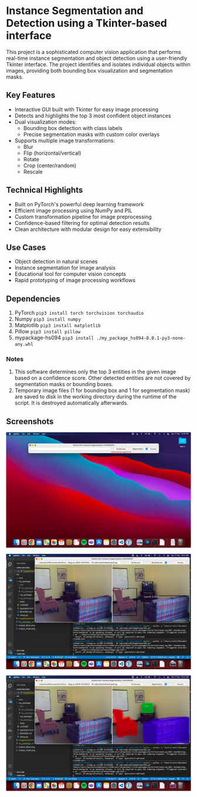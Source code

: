 # Instance Segmentation and Detection using a Tkinter-based interface
This project is a sophisticated computer vision application that performs real-time instance segmentation and object detection using a user-friendly Tkinter interface. The project identifies and isolates individual objects within images, providing both bounding box visualization and segmentation masks.

## Key Features
- Interactive GUI built with Tkinter for easy image processing
- Detects and highlights the top 3 most confident object instances
- Dual visualization modes:
  - Bounding box detection with class labels
  - Precise segmentation masks with custom color overlays
- Supports multiple image transformations:
  - Blur
  - Flip (horizontal/vertical)
  - Rotate
  - Crop (center/random)
  - Rescale

## Technical Highlights
- Built on PyTorch's powerful deep learning framework
- Efficient image processing using NumPy and PIL
- Custom transformation pipeline for image preprocessing
- Confidence-based filtering for optimal detection results
- Clean architecture with modular design for easy extensibility
## Use Cases
- Object detection in natural scenes
- Instance segmentation for image analysis
- Educational tool for computer vision concepts
- Rapid prototyping of image processing workflows

## Dependencies
1. PyTorch
  `pip3 install torch torchvision torchaudio`
2. Numpy
  `pip3 install numpy`
3. Matplotlib
  `pip3 install matplotlib`
4. Pillow
  `pip3 install pillow`
5. mypackage-hs094
  `pip3 install ./my_package_hs094-0.0.1-py3-none-any.whl`

### Notes
1. This software determines only the top 3 entities in the given image based on a confidence score. Other detected entities are not covered by segmentation masks or bounding boxes.
2. Temporary image files (1 for bounding box and 1 for segmentation mask) are saved to disk in the working directory during the runtime of the script. It is destroyed automatically afterwards.

## Screenshots
![error](Screenshots/error.png)

![bbox1](Screenshots/bbox1.png)

![mask1](Screenshots/mask1.png)
